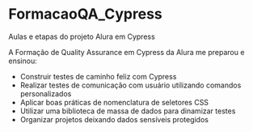 # FormacaoQA_Cypress
Aulas e etapas do projeto Alura em Cypress

A Formação de Quality Assurance em Cypress da Alura me preparou e ensinou:
* Construir testes de caminho feliz com Cypress
* Realizar testes de comunicação com usuário utilizando comandos personalizados
* Aplicar boas práticas de nomenclatura de seletores CSS
* Utilizar uma biblioteca de massa de dados para dinamizar testes
* Organizar projetos deixando dados sensíveis protegidos
